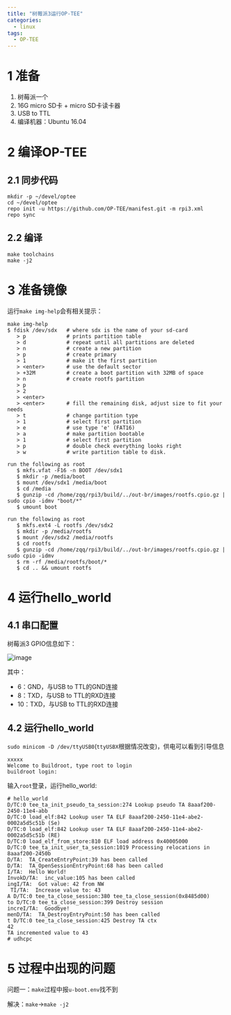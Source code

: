 ```yaml
---
title: "树莓派3运行OP-TEE"
categories:
  - linux
tags:
  - OP-TEE
---
```



# 1 准备
1. 树莓派一个
2. 16G micro SD卡 + micro SD卡读卡器
3. USB to TTL
4. 编译机器：Ubuntu 16.04

# 2 编译OP-TEE

## 2.1 同步代码
```
mkdir -p ~/devel/optee
cd ~/devel/optee
repo init -u https://github.com/OP-TEE/manifest.git -m rpi3.xml
repo sync
```

## 2.2 编译
```
make toolchains
make -j2
```

# 3 准备镜像
运行`make img-help`会有相关提示：
```
make img-help 
$ fdisk /dev/sdx   # where sdx is the name of your sd-card
   > p             # prints partition table
   > d             # repeat until all partitions are deleted
   > n             # create a new partition
   > p             # create primary
   > 1             # make it the first partition
   > <enter>       # use the default sector
   > +32M          # create a boot partition with 32MB of space
   > n             # create rootfs partition
   > p
   > 2
   > <enter>
   > <enter>       # fill the remaining disk, adjust size to fit your needs
   > t             # change partition type
   > 1             # select first partition
   > e             # use type 'e' (FAT16)
   > a             # make partition bootable
   > 1             # select first partition
   > p             # double check everything looks right
   > w             # write partition table to disk.

run the following as root
   $ mkfs.vfat -F16 -n BOOT /dev/sdx1
   $ mkdir -p /media/boot
   $ mount /dev/sdx1 /media/boot
   $ cd /media
   $ gunzip -cd /home/zqq/rpi3/build/../out-br/images/rootfs.cpio.gz | sudo cpio -idmv "boot/*"
   $ umount boot

run the following as root
   $ mkfs.ext4 -L rootfs /dev/sdx2
   $ mkdir -p /media/rootfs
   $ mount /dev/sdx2 /media/rootfs
   $ cd rootfs
   $ gunzip -cd /home/zqq/rpi3/build/../out-br/images/rootfs.cpio.gz | sudo cpio -idmv
   $ rm -rf /media/rootfs/boot/*
   $ cd .. && umount rootfs
```

# 4 运行hello_world
## 4.1 串口配置
树莓派3 GPIO信息如下：

![image](http://pic.yupoo.com/840486874/HwXDisXg/medish.jpg)

其中：
- 6：GND，与USB to TTL的GND连接
- 8：TXD，与USB to TTL的RXD连接
- 10：TXD，与USB to TTL的RXD连接

## 4.2 运行hello_world
`sudo minicom -D /dev/ttyUSB0`(`ttyUSBX`根据情况改变)，供电可以看到引导信息

```
xxxxx
Welcome to Buildroot, type root to login
buildroot login:
```
输入`root`登录，运行hello_world:
```
# hello_world
D/TC:0 tee_ta_init_pseudo_ta_session:274 Lookup pseudo TA 8aaaf200-2450-11e4-abb
D/TC:0 load_elf:842 Lookup user TA ELF 8aaaf200-2450-11e4-abe2-0002a5d5c51b (Se)
D/TC:0 load_elf:842 Lookup user TA ELF 8aaaf200-2450-11e4-abe2-0002a5d5c51b (RE)
D/TC:0 load_elf_from_store:810 ELF load address 0x40005000
D/TC:0 tee_ta_init_user_ta_session:1019 Processing relocations in 8aaaf200-2450b
D/TA:  TA_CreateEntryPoint:39 has been called
D/TA:  TA_OpenSessionEntryPoint:68 has been called
I/TA:  Hello World!
InvokD/TA:  inc_value:105 has been called
ingI/TA:  Got value: 42 from NW
 TI/TA:  Increase value to: 43
A D/TC:0 tee_ta_close_session:380 tee_ta_close_session(0x8485d00)
to D/TC:0 tee_ta_close_session:399 Destroy session
increI/TA:  Goodbye!
menD/TA:  TA_DestroyEntryPoint:50 has been called
t D/TC:0 tee_ta_close_session:425 Destroy TA ctx
42
TA incremented value to 43 
# udhcpc
```

# 5 过程中出现的问题
问题一：`make`过程中报`u-boot.env`找不到

解决：`make`->`make -j2`


